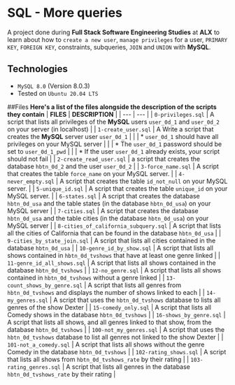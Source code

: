 # SQL - More queries
A project done during **Full Stack Software Engineering Studies** at **ALX** to learn about how to `create a new user`, `manage privileges` for a user, `PRIMARY KEY`, `FOREIGN KEY`, constraints, subqueries, `JOIN` and `UNION` with **MySQL**.

## Technologies
* `MySQL 8.0` (Version 8.0.3)
* Tested on `Ubuntu 20.04 LTS`

##Files
**Here's a list of the files alongside the description of the scripts they contain**
| **FILES** | **DESCRIPTION** |
| --- | --- |
| `0-privileges.sql` | A script that lists all privileges of the **MySQL** users `user_0d_1` and `user_0d_2` on your server (in localhost) |
| `1-create_user.sql` | A Write a script that creates the **MySQL** server user `user_0d_1` |
|		      | * `user_0d_1` should have all privileges on your MySQL server |
|		      | * The `user_0d_1` password should be set to `user_0d_1_pwd` |
|		      | * If the user `user_0d_1` already exists, your script should not fail |
| `2-create_read_user.sql` | a script that creates the database `hbtn_0d_2` and the user `user_0d_2` |
| `3-force_name.sql` | A script that creates the table `force_name` on your MySQL server. |
| `4-never_empty.sql` | A script that creates the table `id_not_null` on your MySQL server. |
| `5-unique_id.sql` | A script that creates the table `unique_id` on your MySQL server. |
| `6-states.sql` | A script that creates the database `hbtn_0d_usa` and the table states (in the database `hbtn_0d_usa`) on your MySQL server |
| `7-cities.sql` | A script that creates the database `hbtn_0d_usa` and the table cities (in the database `hbtn_0d_usa`) on your MySQL server |
| `8-cities_of_california_subquery.sql` | A script that lists all the cities of California that can be found in the database `hbtn_0d_usa` |
| `9-cities_by_state_join.sql` | A script that lists all cities contained in the database `hbtn_0d_usa` |
| `10-genre_id_by_show.sql` | A script that lists all shows contained in `hbtn_0d_tvshows` that have at least one genre linked |
| `11-genre_id_all_shows.sql` | A script that lists all shows contained in the database `hbtn_0d_tvshows` |
| `12-no_genre.sql` | A  script that lists all shows contained in `hbtn_0d_tvshows` without a genre linked |
| `13-count_shows_by_genre.sql` | A script that lists all genres from `hbtn_0d_tvshows` and displays the number of shows linked to each |
| `14-my_genres.sql` | A script that uses the `hbtn_0d_tvshows` database to lists all genres of the show Dexter |
| `15-comedy_only.sql` | A script that lists all Comedy shows in the database `hbtn_0d_tvshows` |
| `16-shows_by_genre.sql` | A script that lists all shows, and all genres linked to that show, from the database `hbtn_0d_tvshows` |
| `100-not_my_genres.sql` | A script that uses the `hbtn_0d_tvshows` database to list all genres not linked to the show Dexter |
| `101-not_a_comedy.sql` | A script that lists all shows without the genre Comedy in the database `hbtn_0d_tvshows` |
| `102-rating_shows.sql` | A script that lists all shows from `hbtn_0d_tvshows_rate` by their rating |
| `103-rating_genres.sql` | A script that lists all genres in the database `hbtn_0d_tvshows_rate` by their rating |
